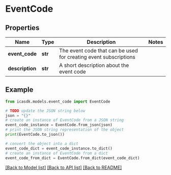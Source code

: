 # EventCode


## Properties

Name | Type | Description | Notes
------------ | ------------- | ------------- | -------------
**event_code** | **str** | The event code that can be used for creating event subscriptions | 
**description** | **str** | A short description about the event code | 

## Example

```python
from icasdk.models.event_code import EventCode

# TODO update the JSON string below
json = "{}"
# create an instance of EventCode from a JSON string
event_code_instance = EventCode.from_json(json)
# print the JSON string representation of the object
print(EventCode.to_json())

# convert the object into a dict
event_code_dict = event_code_instance.to_dict()
# create an instance of EventCode from a dict
event_code_from_dict = EventCode.from_dict(event_code_dict)
```
[[Back to Model list]](../README.md#documentation-for-models) [[Back to API list]](../README.md#documentation-for-api-endpoints) [[Back to README]](../README.md)



